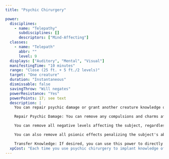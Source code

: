 ```yaml
---
title: "Psychic Chirurgery"

power:
  disciplines:
    - name: "Telepathy"
      subdisciplines: []
      descriptors: ["Mind-Affecting"]
  classes:
    - name: "Telepath"
      abbr: ""
      level: 9
  displays: ["Auditory", "Mental", "Visual"]
  manifestingTime: "10 minutes"
  range: "Close (25 ft. + 5 ft./2 levels)"
  target: "One creature"
  duration: "Instantaneous"
  dismissable: false
  savingThrow: "Will negates"
  powerResistance: "Yes"
  powerPoints: 17; see text
  description: |
    You can repair psychic damage or grant another creature knowledge of powers you know, depending on the version of this power you manifest.

    Repair Psychic Damage: You can remove any compulsions and charms affecting the subject. In fact, you can remove any instantaneous or permanent effect caused by a psychic power with psychic chirurgery. Unlike with aura alteration, these effects end or are negated as soon as this power is manifested, with no need for another saving throw.

    You can remove all negative levels affecting the subject, regardless of how it lost those levels, restoring it to the highest level it had previously attained. Also, you can restore levels lost to energy drain or a similar effect if the level drain occurred within a number of hours equal to your manifester level.

    You can also remove all psionic effects penalizing the subject's ability scores, heal all ability damage, and remove any ability drain affecting the subject. Psychic chirurgery negates all forms of insanity, confusion, the effect of such powers as microcosm, and so on, but it does not restore levels or Constitution points lost due to death.

    Transfer Knowledge: If desired, you can use this power to directly transfer knowledge of a power you know to another psionic character. You can give a character knowledge of a power of any level that she can manifest, even if the power is not normally on the character's power list. Knowledge of powers gained through psychic chirurgery does not count toward the maximum number of powers a character can know per level.
  xpCost: "Each time you use psychic chirurgery to implant knowledge of a power in another creature, you pay an XP cost equal to 1,000 &times; the level of the power implanted. If you and the subject are both willing to do so, you can split this cost evenly."
---
```

